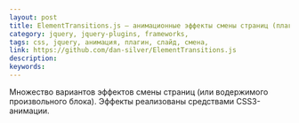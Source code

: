 ```yaml
---
layout: post
title: ElementTransitions.js — анимационные эффекты смены страниц (плагин jQuery)
category: jquery, jquery-plugins, frameworks, 
tags: css, jquery, анимация, плагин, слайд, смена, 
link: https://github.com/dan-silver/ElementTransitions.js
description: 
keywords: 
---
```


<p>Множество вариантов эффектов смены страниц (или водержимого произвольного блока). Эффекты реализованы средствами CSS3-анимации.</p>
